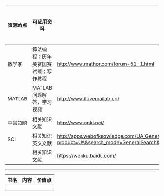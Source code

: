 | 资源站点   | 可应用资料              | 网址链接                                     | 用户名/密码 |
| ------ | ------------------ | ---------------------------------------- | ------ |
| 数学家    | 算法编程；历年美赛国赛试题；写作教程 | http://www.mathor.com/forum-51-1.html    | 已保存    |
| MATLAB | MATLAB问题解答，学习视频    | http://www.ilovematlab.cn/               | 直接浏览   |
| 中国知网   | 相关知识文献             | http://www.cnki.net/                     |        |
| SCI    | 相关知识英文文献           | http://apps.webofknowledge.com/UA_GeneralSearch_input.do?product=UA&search_mode=GeneralSearch&SID=8CoZThgDEbwEFnVC26w&preferencesSaved= |        |
|        | 相关知识文献             | https://wenku.baidu.com/                 |        |

---

| 书名   | 内容   | 价值点  |
| ---- | ---- | ---- |
|      |      |      |
|      |      |      |
|      |      |      |

